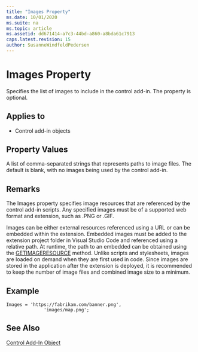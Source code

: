 ```yaml
---
title: "Images Property"
ms.date: 10/01/2020
ms.suite: na
ms.topic: article
ms.assetid: dd671414-a7c3-44bd-a860-a8bda61c7913
caps.latest.revision: 15
author: SusanneWindfeldPedersen
---
```


# Images Property

Specifies the list of images to include in the control add-in. The property is optional. 

## Applies to

- Control add-in objects 

## Property Values

A list of comma-separated strings that represents paths to image files. The default is blank, with no images being used by the control add-in. 

## Remarks

The Images property specifies image resources that are referenced by the control add-in scripts. Any specified images must be of a supported web format and extension, such as .PNG or .GIF. 

Images can be either external resources referenced using a URL or can be embedded within the extension. Embedded images must be added to the extension project folder in Visual Studio Code and referenced using a relative path. At runtime, the path to an embedded can be obtained using the [GETIMAGERESOURCE](../methods/devenv-getimageresource-method.md) method. Unlike scripts and stylesheets, images are loaded on demand when they are first used in code. Since images are stored in the application after the extension is deployed, it is recommended to keep the number of image files and combined image size to a minimum. 

## Example

```AL
Images = 'https://fabrikam.com/banner.png',
              'images/map.png';
```

## See Also  

[Control Add-In Object](../devenv-control-addin-object.md)   